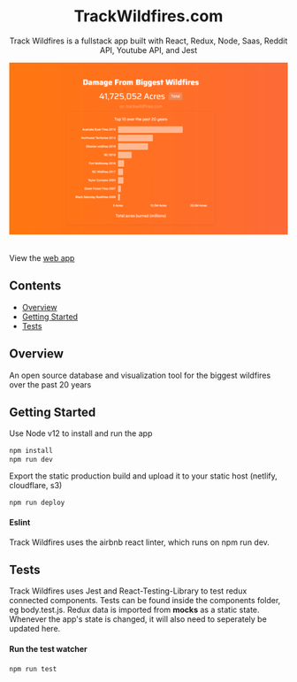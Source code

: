 <div align="center">
  <h1>TrackWildfires.com</h1>
  <p>Track Wildfires is a fullstack app built with React, Redux, Node, Saas, Reddit API, Youtube API, and Jest</p>
  <img src="public/images/screenshot_track_wildfires.png" width="557" />
  <br />
</div>
<br>

View the [web app](https://trackwildfires.com)

## Contents

- [Overview](#overview)
- [Getting Started](#getting-started)
- [Tests](#tests)

## Overview
An open source database and visualization tool for the biggest wildfires over the past 20 years

## Getting Started
Use Node v12 to install and run the app 

```
npm install
npm run dev
```

Export the static production build and upload it to your static host (netlify, cloudflare, s3)
```
npm run deploy
```

#### Eslint
Track Wildfires uses the airbnb react linter, which runs on npm run dev.

## Tests
Track Wildfires uses Jest and React-Testing-Library to test redux connected components. Tests can be found inside the components folder, eg body.test.js. Redux data is imported from __mocks__ as a static state. Whenever the app's state is changed, it will also need to seperately be updated here.

#### Run the test watcher  
```
npm run test
```
